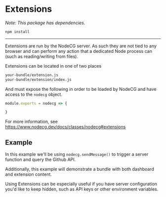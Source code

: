 # Extensions

_Note: This package has dependencies._

```sh
npm install
```

---

Extensions are run by the NodeCG server. As such they are not tied to any browser and can perform any action that a dedicated Node process can (such as reading/writing from files).

Extensions can be located in one of two places
```sh
your-bundle/extension.js
your-bundle/extension/index.js
```

And must expose the following in order to be loaded by NodeCG and have access to the `nodecg` object.

```js
module.exports = nodecg => {

}
```

For more information, see https://www.nodecg.dev/docs/classes/nodecg#extensions

## Example

In this example we'll be using `nodecg.sendMessage()` to trigger a server function and query the Github API.

Additionally, this example will demonstrate a bundle with both dashboard and extension content.

Using Extensions can be especially useful if you have server configuration you'd like to keep hidden, such as API keys or other environment variables.
